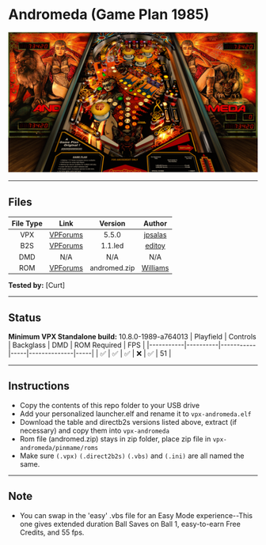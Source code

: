 # Andromeda (Game Plan 1985)

![Table Preview](../../images/vpx-andromeda-preview.jpg)

---

## Files
| File Type | Link | Version | Author |
|:---------:|:----:|:-------:|:------:|
| VPX | [VPForums](https://www.vpforums.org/index.php?app=downloads&showfile=14871) | 5.5.0 | [jpsalas](https://www.vpforums.org/index.php?showuser=277) |
| B2S | [VPForums](https://www.vpforums.org/index.php?app=downloads&showfile=13626) | 1.1.led | [editoy](https://www.vpforums.org/index.php?showuser=80626) |
| DMD | N/A | N/A | N/A |
| ROM | [VPForums](https://www.vpforums.org/index.php?app=downloads&showfile=544) | andromed.zip | [Williams](https://www.vpforums.org/index.php?app=core&module=search&do=user_activity&search_app=downloads&mid=5) |

**Tested by:** [Curt]

---

## Status 
**Minimum VPX Standalone build:** 10.8.0-1989-a764013
| Playfield | Controls | Backglass | DMD | ROM Required | FPS | 
|-----------|----------|-----------|-----|--------------|-----|
| :white_check_mark: | :white_check_mark: | :white_check_mark: | :x: | :white_check_mark: | 51 |

---

## Instructions
- Copy the contents of this repo folder to your USB drive
- Add your personalized launcher.elf and rename it to `vpx-andromeda.elf`
- Download the table and directb2s versions listed above, extract (if necessary) and copy them into `vpx-andromeda`
- Rom file (andromed.zip) stays in zip folder, place zip file in `vpx-andromeda/pinmame/roms`
- Make sure `(.vpx)` `(.direct2b2s)` `(.vbs)` and `(.ini)` are all named the same.

---

## Note
- You can swap in the 'easy' .vbs file for an Easy Mode experience--This one gives extended duration Ball Saves on Ball 1, easy-to-earn Free Credits, and 55 fps.
